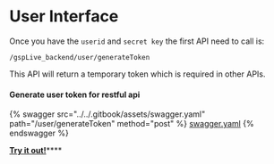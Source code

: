 # User Interface

Once you have the `userid` and `secret key` the first API need to call is:

```
/gspLive_backend/user/generateToken
```

This API will return a temporary token which is required in other APIs.

#### Generate user token for restful api

{% swagger src="../../.gitbook/assets/swagger.yaml" path="/user/generateToken" method="post" %}
[swagger.yaml](../../.gitbook/assets/swagger.yaml)
{% endswagger %}

[**Try it out!**](../swagger-ui.md)****
